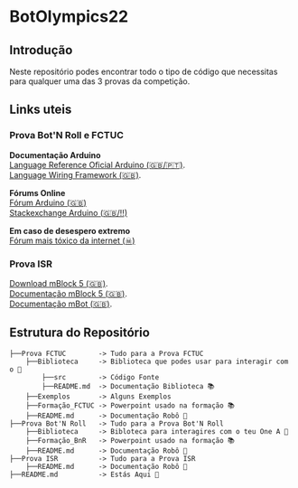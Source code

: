 # BotOlympics22


## Introdução
Neste repositório podes encontrar todo o tipo de código que necessitas para qualquer uma das 3 provas da competição.

## Links uteis

### Prova Bot'N Roll e FCTUC

**Documentação Arduino**  
[Language Reference Oficial Arduino (🇬🇧/🇵🇹)](https://www.arduino.cc/reference/en/).  
[Language Wiring Framework (🇬🇧)](http://wiring.org.co/reference/).  

**Fórums Online**  
[Fórum Arduino (🇬🇧)](https://forum.arduino.cc/)  
[Stackexchange Arduino (🇬🇧/‼)](https://arduino.stackexchange.com/)  

**Em caso de desespero extremo**  
[Fórum mais tóxico da internet (☠)](https://stackoverflow.com/questions)  

### Prova ISR

[Download mBlock 5 (🇬🇧)](https://www.makeblock.com/software/mblock5).  
[Documentação mBlock 5 (🇬🇧)](https://support.makeblock.com/hc/en-us/sections/360001829013-mBlock-5).  
[Documentação mBot (🇬🇧)](http://docs.makeblock.com/mbot/en/).  



## Estrutura do Repositório
```
├──Prova FCTUC        -> Tudo para a Prova FCTUC
    ├──Biblioteca     -> Biblioteca que podes usar para interagir com o 🤖
        ├──src        -> Código Fonte
        ├──README.md  -> Documentação Biblioteca 📚
    ├──Exemplos       -> Alguns Exemplos
    ├──Formação_FCTUC -> Powerpoint usado na formação 📚
    ├──README.md      -> Documentação Robô 🤖
├──Prova Bot'N Roll   -> Tudo para a Prova Bot'N Roll
    ├──Biblioteca     -> Bibloteca para interagires com o teu One A 🤖
    ├──Formação_BnR   -> Powerpoint usado na formação 📚
    ├──README.md      -> Documentação Robô 🤖
├──Prova ISR          -> Tudo para a Prova ISR
    ├──README.md      -> Documentação Robô 🤖
├──README.md          -> Estás Aqui 🎯
```